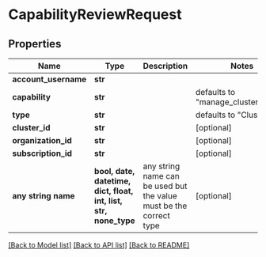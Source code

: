 # CapabilityReviewRequest


## Properties
Name | Type | Description | Notes
------------ | ------------- | ------------- | -------------
**account_username** | **str** |  | 
**capability** | **str** |  | defaults to "manage_cluster_admin"
**type** | **str** |  | defaults to "Cluster"
**cluster_id** | **str** |  | [optional] 
**organization_id** | **str** |  | [optional] 
**subscription_id** | **str** |  | [optional] 
**any string name** | **bool, date, datetime, dict, float, int, list, str, none_type** | any string name can be used but the value must be the correct type | [optional]

[[Back to Model list]](../README.md#documentation-for-models) [[Back to API list]](../README.md#documentation-for-api-endpoints) [[Back to README]](../README.md)


